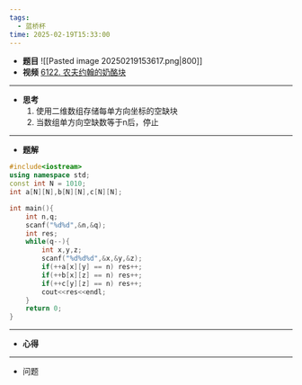 ```yaml
---
tags:
  - 蓝桥杯
time: 2025-02-19T15:33:00
---
```

- **题目**
	![[Pasted image 20250219153617.png|800]]
- **视频**
	[6122. 农夫约翰的奶酪块](https://www.acwing.com/video/5536/)
---
- **思考**
	1. 使用二维数组存储每单方向坐标的空缺块
	2. 当数组单方向空缺数等于n后，停止
---
- **题解**
```C++
#include<iostream>
using namespace std;
const int N = 1010;
int a[N][N],b[N][N],c[N][N];

int main(){
    int n,q;
    scanf("%d%d",&n,&q);
    int res;
    while(q--){
        int x,y,z;
        scanf("%d%d%d",&x,&y,&z);
        if(++a[x][y] == n) res++;
        if(++b[x][z] == n) res++;
        if(++c[y][z] == n) res++;
        cout<<res<<endl;
    }
    return 0;
}
```
---
- **心得**
	
---
- 问题 